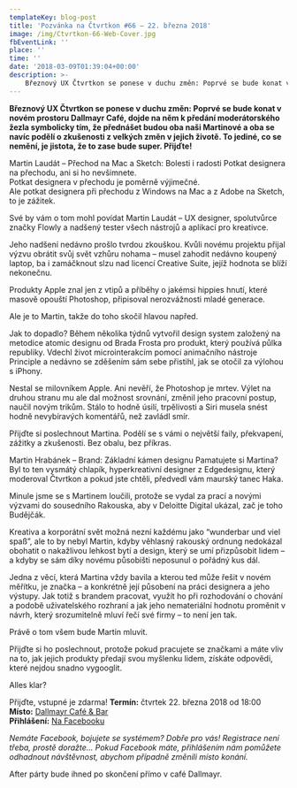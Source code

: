 ```yaml
---
templateKey: blog-post
title: 'Pozvánka na Čtvrtkon #66 – 22. března 2018'
image: /img/Ctvrtkon-66-Web-Cover.jpg
fbEventLink: ''
place: ''
time: ''
date: '2018-03-09T01:39:04+00:00'
description: >-
    Březnový UX Čtvrtkon se ponese v duchu změn: Poprvé se bude konat v novém prostoru Dallmayr Café, dojde na něm k předání moderátorského žezla symbolicky tím, že přednášet budou oba naši...
---
```

**Březnový UX Čtvrtkon se ponese v duchu změn: Poprvé se bude konat v novém prostoru Dallmayr Café, dojde na něm k předání moderátorského žezla symbolicky tím, že přednášet budou oba naši Martinové a oba se navíc podělí o zkušenosti z velkých změn v jejich životě. To jediné, co se nemění, je jistota, že to zase bude super. Přijďte!**

Martin Laudát – Přechod na Mac a Sketch: Bolesti i radosti Potkat designera na přechodu, ani si ho nevšimnete.  
Potkat designera v přechodu je poměrně výjimečné.  
Ale potkat designera při přechodu z Windows na Mac a z Adobe na Sketch, to je zážitek.

Své by vám o tom mohl povídat Martin Laudát – UX designer, spolutvůrce značky Flowly a nadšený tester všech nástrojů a aplikací pro kreativce.

Jeho nadšení nedávno prošlo tvrdou zkouškou. Kvůli novému projektu přijal výzvu obrátit svůj svět vzhůru nohama – musel zahodit nedávno koupený laptop, ba i zamáčknout slzu nad licencí Creative Suite, jejíž hodnota se blíží nekonečnu.

Produkty Apple znal jen z vtipů a příběhy o jakémsi hippies hnutí, které masově opouští Photoshop, připisoval nerozvážnosti mladé generace.

Ale je to Martin, takže do toho skočil hlavou napřed.

Jak to dopadlo? Během několika týdnů vytvořil design system založený na metodice atomic designu od Brada Frosta pro produkt, který používá půlka republiky. Vdechl život microinterakcím pomocí animačního nástroje Principle a nedávno se zděšením sám sebe přistihl, jak se otočil za výlohou s iPhony.

Nestal se milovníkem Apple. Ani nevěří, že Photoshop je mrtev. Výlet na druhou stranu mu ale dal možnost srovnání, změnil jeho pracovní postup, naučil novým trikům. Stálo to hodně úsilí, trpělivosti a Siri musela snést hodně nevybíravých komentářů, než zavládl smír.

Přijďte si poslechnout Martina. Podělí se s vámi o největší faily, překvapení, zážitky a zkušenosti. Bez obalu, bez příkras.

Martin Hrabánek – Brand: Základní kámen designu Pamatujete si Martina? Byl to ten vysmátý chlapík, hyperkreativní designer z Edgedesignu, který moderoval Čtvrtkon a pokud jste chtěli, předvedl vám maurský tanec Haka.

Minule jsme se s Martinem loučili, protože se vydal za prací a novými výzvami do sousedního Rakouska, aby v Deloitte Digital ukázal, zač je toho Budějčák.

Kreativa a korporátní svět možná nezní každému jako “wunderbar und viel spaß”, ale to by nebyl Martin, kdyby věhlasný rakouský ordnung nedokázal obohatit o nakažlivou lehkost bytí a design, který se umí přizpůsobit lidem – a kdyby se sám díky novému působišti neposunul o pořádný kus dál.

Jedna z věcí, která Martina vždy bavila a kterou ted může řešit v novém měřítku, je značka – a konkrétně její působení na práci designera a jeho výstupy. Jak totiž s brandem pracovat, využít ho při rozhodování o chování a podobě uživatelského rozhraní a jak jeho nemateriální hodnotu proměnit v návrh, který srozumitelně mluví řečí své firmy – to není jen tak.

Právě o tom všem bude Martin mluvit.

Přijďte si ho poslechnout, protože pokud pracujete se značkami a máte vliv na to, jak jejich produkty předají svou myšlenku lidem, získáte odpovědi, které nejdou snadno vygooglit.

Alles klar?

Přijďte, vstupné je zdarma! **Termín:** čtvrtek 22. března 2018 od 18:00  
**Místo:** [Dallmayr Café & Bar](https://www.facebook.com/Dallmayr-caf%C3%A9-bar-702887763246547/)  
**Přihlášení:** [Na Facebooku](https://www.facebook.com/events/158640731464851/)

_Nemáte Facebook, bojujete se systémem? Dobře pro vás! Registrace není třeba, prostě doražte… Pokud Facebook máte, přihlášením nám pomůžete odhadnout návštěvnost, abychom případně změnili místo konání._

After párty bude ihned po skončení přímo v café Dallmayr.